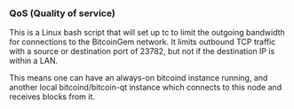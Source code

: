 ### QoS (Quality of service) ###

This is a Linux bash script that will set up tc to limit the outgoing bandwidth for connections to the BitcoinGem network. It limits outbound TCP traffic with a source or destination port of 23782, but not if the destination IP is within a LAN.

This means one can have an always-on bitcoind instance running, and another local bitcoind/bitcoin-qt instance which connects to this node and receives blocks from it.

